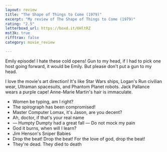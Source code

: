 ```yaml
---
layout: review
title: "The Shape of Things to Come (1979)"
excerpt: "My review of The Shape of Things to Come (1979)"
rating: "2.5"
letterboxd_url: https://boxd.it/6HltRZ
mst3k: true
rifftrax: false
category: movie_review

---
```


Emily episode! I hate these cold opens! Gun to my head, if I had to pick one host going forward, it would be Emily. But please don't put a gun to my head.

I love the movie's art direction! It's like Star Wars ships, Logan's Run civilian wear,  Ultraman spacesuits, and Phantom Planet robots. Jack Pallance wears a purple cape! Anne-Marie Martin's hair is immaculate.

* Women be typing, am I right?
* The spirograph has been compromised!
* Master Computer Lomax, it's Jason, are you decent?
* Ah, doctor, if that's your real name
* — Humpty Dumpty had a great fall — Do not mock my pain
* God it burns, when will I learn?
* Jim Henson's Sniper Babies
* Drop the beat! Drop the beat! For the love of god, drop the beat!
* They're dead. They died to death